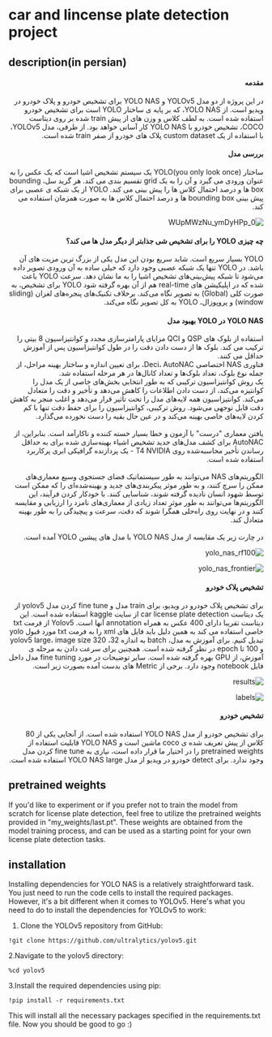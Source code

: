 # car and lincense plate detection project

## description(in persian)
<div dir="rtl">
<h4>مقدمه</h4>
در این پروژه از دو مدل YOLOv5 و YOLO NAS برای تشخیص خودرو و پلاک خودرو در ویدیو است.
از YOLO NAS، که بر پایه ی ساختار YOLO است برای تشخیص خودرو استفاده شده است. به لطف کلاس و وزن های از پیش train شده بر روی دیتاست COCO، تشخیص خودرو با YOLO NAS کار آسانی خواهد بود. از طرفی، مدل YOLOv5، با استفاده از یک custom dataset پلاک های خودرو از صفر train شده است.

 <h4>بررسی مدل</h4>
ساختار (YOLO(you only look once یک سیستم تشخیص اشیا است که یک عکس را به عنوان ورودی می گیرد و آن را به یک grid تقسیم بندی می کند. هر گرید سل، bounding box ها و درصد احتمال کلاس ها را پیش بینی می کند.
YOLO از یک شبکه ی عصبی برای پیش بینی bounding box ها و درصد احتمال کلاس ها به صورت همزمان استفاده می کند.
 
![0_WUpMWzNu_ymDyHPp](https://github.com/dev-parsa/object-detection/assets/105069707/32dcd8b7-5627-45b4-b9e3-b9dd4a7a971c)
 
 <h4>چه چیزی YOLO را برای تشخیص شی جذابتر از دیگر مدل ها می کند؟</h4>
YOLO بسیار سریع است. شاید سریع بودن این مدل یکی از بزرگ ترین مزیت های آن باشد. در YOLO تنها یک شبکه عصبی وجود دارد که خیلی ساده به آن ورودی تصویر داده می‌شود تا شبکه پیش‌بینی‌های تشخیص اشیا را به ما نشان دهد. سرعت YOLO باعث شده که در اپلیکیشن های real-time هم از آن بهره گرفته شود
YOLO برای تشخیص، به صورت کلی (Global) به تصویر نگاه می‌کند. برخلاف تکنیک‌های پنجره‌های لغزان (sliding window) و پروپوزال، YOLO به کل تصویر نگاه می‌کند.

<h4 dir="rtl">YOLO NAS در YOLO بهبود مدل</h4>
استفاده از بلوک های QSP و QCI مزایای پارامترسازی مجدد و کوانتیزاسیون 8 بیتی را ترکیب می کند. بلوک ها از دست دادن دقت را در طول کوانتیزاسیون پس از آموزش حداقل  می کنند.<br/>
فناوری NAS اختصاصی Deci، AutoNAC، برای تعیین اندازه و ساختار بهینه مراحل، از جمله نوع بلوک، تعداد بلوک‌ها و تعداد کانال‌ها در هر مرحله استفاده شد.<br/>
یک روش کوانتیزاسیون ترکیبی که به طور انتخابی بخش‌های خاصی از یک مدل را کوانتیزه می‌کند، از دست دادن اطلاعات را کاهش می‌دهد و تأخیر و دقت را متعادل می‌کند. کوانتیزاسیون همه لایه‌های مدل را تحت تأثیر قرار می‌دهد و اغلب منجر به کاهش دقت قابل توجهی می‌شود. روش ترکیبی، کوانتیزاسیون را برای حفظ دقت تنها با کم کردن لایه‌های خاصی بهینه می‌کند و در عین حال بقیه را دست نخورده می‌گذارد.<br/>
<br/>
یافتن معماری "درست" با آزمون و خطا بسیار خسته کننده و ناکارآمد است. بنابراین،  از AutoNAC برای کشف مدل‌های جدید تشخیص اشیاء بهینه‌سازی شده برای به حداقل رساندن تأخیر محاسبه‌شده روی T4 NVIDIA - یک پردازنده گرافیکی ابری پرکاربرد استفاده شده است.<br/>
<br/>
الگوریتم‌های NAS می‌توانند به طور سیستماتیک فضای جستجوی وسیع معماری‌های ممکن را سرچ کنند، و به طور موثر پیکربندی‌های جدید و بهینه‌شده‌ای را که ممکن است توسط شهود انسان نادیده گرفته شوند، شناسایی کنند. با خودکار کردن فرآیند، این الگوریتم‌ها می‌توانند به طور موثر تعداد زیادی از معماری‌های نامزد را ارزیابی و مقایسه کنند و در نهایت روی راه‌حلی همگرا شوند که دقت، سرعت و پیچیدگی را به طور بهینه متعادل کند.<br/>
<br/>
در چارت زیر یک مقایسه از مدل YOLO NAS با مدل های پیشین YOLO آمده است.

![yolo_nas_rf100](https://github.com/dev-parsa/object-detection/assets/105069707/a9e4085f-2985-4d0c-a87e-d0f4cbecc805)

![yolo_nas_frontier](https://github.com/dev-parsa/object-detection/assets/105069707/54568a90-ad0c-4942-a899-17e0dd2c490f)




  <h4>تشخیص پلاک خودرو</h4>
برای تشخیص پلاک خودرو در ویدیو، برای train مدل و fine tune کردن مدل yolov5 از یک دیتاست car license plate detection از سایت kaggle استفاده شده است. این دیتاست تقریبا دارای 400 عکس به همراه annotation آنها است. Yolov5 از فرمت txt خاصی استفاده می کند به همین دلیل باید فایل های xml را به فرمت txt  مورد قبول yolo تبدیل کنیم.
برای آموزش به مدل، batch به اندازه 32، yolov5 large، image size 320 و 100 تا epoch در نظر گرفنه شده است.
همچنین برای سرعت دادن به مرحله ی آموزش، از GPU بهره گرفته شده است.
سایر توضیحات در مورد fine tuning مدل داخل فایل notebook وجود دارد.
برخی از Metric های بدست آمده بصورت زیر است.

  ![results](https://github.com/dev-parsa/object-detection/assets/105069707/b0ca7aa9-db12-4629-adce-4aaee33b345b)

  ![labels](https://github.com/dev-parsa/object-detection/assets/105069707/14b6e7b9-0a6d-45b4-8261-a718b20e3ad4)

  <h4>تشخیص خودرو</h4>
 برای تشخیص خودرو از مدل YOLO NAS استفاده شده است. از آنجایی یکی از 80 کلاس از پیش تعریف شده ی coco ماشین است و YOLO NAS قابلیت استفاده از pretrained weights را در اختیار ما قرار داده است، نیازی به fine tune کردن مدل وجود ندارد. 
برای detect خودرو در ویدیو از مدل YOLO NAS large استفاده شده است.

  

</div>

## pretrained weights

If you'd like to experiment or if you prefer not to train the model from scratch for license plate detection, feel free to utilize the pretrained weights provided in "my_weights/last.pt". These weights are obtained from the model training process, and can be used as a starting point for your own license plate detection tasks.

## installation

Installing dependencies for YOLO NAS is a relatively straightforward task. You just need to run the code cells to install the required packages. However, it's a bit different when it comes to YOLOv5. Here's what you need to do to install the dependencies for YOLOv5 to work:

1. Clone the YOLOv5 repository from GitHub:
```
!git clone https://github.com/ultralytics/yolov5.git
```
2.Navigate to the yolov5 directory:
```
%cd yolov5
```
3.Install the required dependencies using pip:
```
!pip install -r requirements.txt
```
This will install all the necessary packages specified in the requirements.txt file.
Now you should be good to go :)




